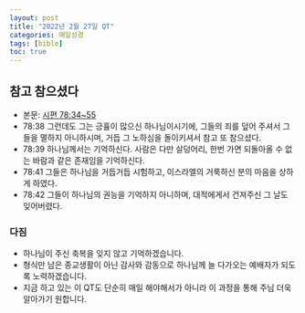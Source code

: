 ```yaml
---
layout: post
title: "2022년 2월 27일 QT"
categories: 매일성경
tags: [bible]
toc: true
---
```


## 참고 참으셨다
- 본문: [시편 78:34~55](https://www.bskorea.or.kr/bible/korbibReadpage.php?version=SAENEW&book=psa&chap=78&sec=34&cVersion=&fontSize=15px&fontWeight=normal#focus)
- 78:38 그런데도 그는 긍휼이 많으신 하나님이시기에, 그들의 죄를 덮어 주셔서 그들을 멸하지 아니하시며, 거듭 그 노하심을 돌이키셔서 참고 또 참으셨다.
- 78:39 하나님께서는 기억하신다. 사람은 다만 살덩어리, 한번 가면 되돌아올 수 없는 바람과 같은 존재임을 기억하신다.
- 78:41 그들은 하나님을 거듭거듭 시험하고, 이스라엘의 거룩하신 분의 마음을 상하게 하였다.
- 78:42 그들이 하나님의 권능을 기억하지 아니하며, 대적에게서 건져주신 그 날도 잊어버렸다.

### 다짐
- 하나님이 주신 축복을 잊지 않고 기억하겠습니다.
- 형식만 남은 종교생활이 아닌 감사와 감동으로 하나님께 늘 다가오는 예배자가 되도록 노력하겠습니다.
- 지금 하고 있는 이 QT도 단순히 매일 해야해서가 아니라 이 과정을 통해 주님 더욱 알아가기 원합니다.
